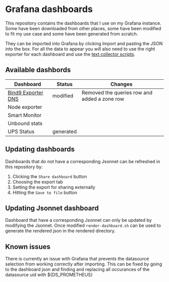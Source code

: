 # Grafana dashboards

This repository contains the dashboards that I use on my Grafana instance.
Some have been downloaded from other places, some have been modified to fit my use case and some have been generated from scratch.

They can be imported into Grafana by clicking Import and pasting the JSON into the box. For all the data to appear you will also need to use the right exporter for each dashboard and use the [text collector scripts](https://github.com/lavery98/text-collectors).

## Available dashbords
| Dashboard            | Status    | Changes |
| -------------------- | --------- | ------- |
| [Bind9 Exporter DNS](https://grafana.com/grafana/dashboards/12309-bind9-exporter-dns/) | modified | Removed the queries row and added a zone row |
| Node exporter        |           |         |
| Smart Monitor        |           |         |
| Unbound stats        |           |         |
| UPS Status           | generated |         |

## Updating dashboards
Dashboards that do not have a corresponding Jsonnet can be refreshed in this repository by:
1. Clicking the `Share dashboard` button
2. Choosing the export tab
3. Setting the export for sharing externally
4. Hitting the `Save to file` button

## Updating Jsonnet dashboard
Dashboard that have a corresponding Jsonnet can only be updated by modifying the Jsonnet.
Once modified `render-dashboard.sh` can be used to generate the rendered json in the rendered directory.

## Known issues
There is currently an issue with Grafana that prevents the datasource selection from working correctly after importing. This can be fixed by going to the dashboard json and finding and replacing all occurances of the datasource uid with ${DS_PROMETHEUS}